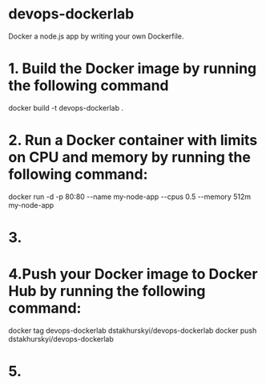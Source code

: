 # devops-dockerlab
Docker a node.js app by writing your own Dockerfile.
# 1. Build the Docker image by running the following command
docker build -t devops-dockerlab .
# 2. Run a Docker container with limits on CPU and memory by running the following command:
docker run -d -p 80:80 --name my-node-app --cpus 0.5 --memory 512m my-node-app
# 3.
# 4.Push your Docker image to Docker Hub by running the following command:
docker tag devops-dockerlab dstakhurskyi/devops-dockerlab
docker push dstakhurskyi/devops-dockerlab
# 5.
